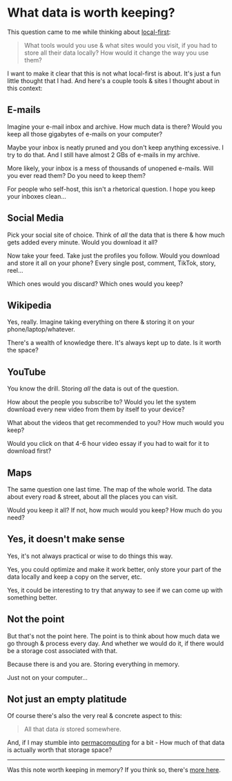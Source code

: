 # What data is worth keeping?

This question came to me while thinking about [local-first](/garden/better-computing#local-first):

> What tools would you use & what sites would you visit, if you had to store all their data locally?
> How would it change the way you use them?

I want to make it clear that this is not what local-first is about. It's just a fun little thought that I had.
And here's a couple tools & sites I thought about in this context:

## E-mails

Imagine your e-mail inbox and archive. How much data is there? Would you keep all those gigabytes of e-mails on your computer?

Maybe your inbox is neatly pruned and you don't keep anything excessive. I try to do that. And I still have almost 2 GBs of e-mails in my archive.

More likely, your inbox is a mess of thousands of unopened e-mails. Will you ever read them? Do you need to keep them?

For people who self-host, this isn't a rhetorical question. I hope you keep your inboxes clean...

## Social Media

Pick your social site of choice. Think of *all* the data that is there & how much gets added every minute. Would you download it all?

Now take your feed. Take just the profiles you follow.
Would you download and store it all on your phone? Every single post, comment, TikTok, story, reel...

Which ones would you discard? Which ones would you keep?

## Wikipedia

Yes, really. Imagine taking everything on there & storing it on your phone/laptop/whatever.

There's a wealth of knowledge there. It's always kept up to date. Is it worth the space?

## YouTube

You know the drill. Storing *all* the data is out of the question.

How about the people you subscribe to? Would you let the system download every new video from them by itself to your device? 

What about the videos that get recommended to you?  How much would you keep?

Would you click on that 4-6 hour video essay if you had to wait for it to download first? 

## Maps

The same question one last time. The map of the whole world. 
The data about every road & street, about all the places you can visit. 

Would you keep it all? If not, how much would you keep? How much do you need?


## Yes, it doesn't make sense

Yes, it's not always practical or wise to do things this way.

Yes, you could optimize and make it work better, only store your part of the data locally and keep a copy on the server, etc.

Yes, it could be interesting to try that anyway to see if we can come up with something better.

## Not the point

But that's not the point here.
The point is to think about how much data we go through & process every day.
And whether we would do it, if there would be a storage cost associated with that.

Because there is and you are. Storing everything in memory. 

Just not on your computer...

## Not just an empty platitude

Of course there's also the very real & concrete aspect to this:

> All that data *is* stored somewhere.

And, if I may stumble into [permacomputing](/garden/better-computing#permacomputing) for a bit -
How much of that data is actually worth that storage space?

---

Was this note worth keeping in memory? If you think so, there's [more here](/garden/).
